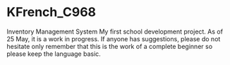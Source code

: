 # KFrench_C968
Inventory Management System
My first school development project. As of 25 May, it is a work in progress.
If anyone has suggestions, please do not hesitate only remember that this is 
the work of a complete beginner so please keep the language basic.

